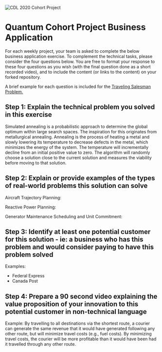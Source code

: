 ![CDL 2020 Cohort Project](../figures/CDL_logo.jpg)
# Quantum Cohort Project Business Application

For each weekly project, your team is asked to complete the below business application exercise.
To complement the technical tasks, please consider the four questions below.
You are free to format your response to these four questions as you wish (with the final question done as a short recorded video), and to include
the content (or links to the content) on your forked repository.

A brief example for each question is included for the 
[Traveling Salesman Problem.](https://en.wikipedia.org/wiki/Travelling_salesman_problem)

## Step 1: Explain the technical problem you solved in this exercise
Simulated annealing is a probabilistic approach to determine the global optimum within large search spaces.  The inspiration for this originates from metallurgical annealing.  Annealing is the process of heating a metal and slowly lowering its temperature to decrease defects in the metal, which minimizes the energy of the system. The temperature will incrementally decline from an initial positive value to zero. The algorithm will randomly choose a solution close to the current solution and measures the viability before moving to that solution. 

## Step 2: Explain or provide examples of the types of real-world problems this solution can solve

Aircraft Trajectory Planning:

Reactive Power Planning:

Generator Maintenance Scheduling and Unit Commitment:

## Step 3: Identify at least one potential customer for this solution - ie: a business who has this problem and would consider paying to have this problem solved

Examples: 
- Federal Express
- Canada Post

## Step 4: Prepare a 90 second video explaining the value proposition of your innovation to this potential customer in non-technical language

Example: By travelling to all destinations via the shortest route, a courier can generate the same revenue that it would have generated following any other route, but will minimize travel costs (e.g., fuel costs). By minimizing travel costs, the courier will be more profitable than it would have been had it travelled through any other route.
